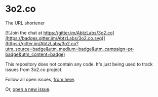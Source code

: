# 3o2.co
The URL shortener

[![Join the chat at https://gitter.im/AbtzLabs/3o2.co](https://badges.gitter.im/AbtzLabs/3o2.co.svg)](https://gitter.im/AbtzLabs/3o2.co?utm_source=badge&utm_medium=badge&utm_campaign=pr-badge&utm_content=badge)

This repository does not contain any code. It's just being used to track issues from 3o2.co project.

Follow all open issues, [from here](https://github.com/AbtzLabs/3o2.co/issues).

Or, [open a new issue](https://github.com/AbtzLabs/3o2.co/issues/new).
